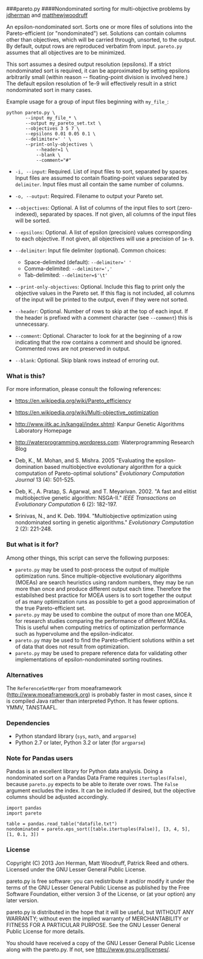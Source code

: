 ###pareto.py
####Nondominated sorting for multi-objective problems
by [jdherman](https://github.com/jdherman) and [matthewjwoodruff](https://github.com/matthewjwoodruff)

An epsilon-nondominated sort.  Sorts one or more files of solutions into the Pareto-efficient (or "nondominated") set.  Solutions can contain columns other than objectives, which will be carried through, unsorted, to the output.  By default, output rows are reproduced verbatim from input.  `pareto.py` assumes that all objectives are to be minimized.

This sort assumes a desired output resolution (epsilons).  If a strict nondominated sort is required, it can be approximated by setting epsilons arbitrarily small (within reason -- floating-point division is involved here.)  The default epsilon resolution of 1e-9 will effectively result in a strict nondominated sort in many cases.

Example usage for a group of input files beginning with `my_file_`:
```
python pareto.py \
	   --input my_file_* \
	   --output my_pareto_set.txt \
	   --objectives 3 5 7 \
	   --epsilons 0.01 0.05 0.1 \
	   --delimiter=' ' \
	   --print-only-objectives \
           --header=1 \
           --blank \
           --comment="#"
```

* `-i, --input`: Required. List of input files to sort, separated by spaces. Input files are assumed to contain floating-point values separated by `delimiter`. Input files must all contain the same number of columns. 

* `-o, --output`: Required. Filename to output your Pareto set.

* `--objectives`: Optional. A list of columns of the input files to sort (zero-indexed), separated by spaces. If not given, all columns of the input files will be sorted.

* `--epsilons`: Optional. A list of epsilon (precision) values corresponding to each objective. If not given, all objectives will use a precision of `1e-9`. 
 
* `--delimiter`: Input file delimiter (optional). Common choices:
	* Space-delimited (default): `--delimiter=' '`
	* Comma-delimited: `--delimiter=','`
	* Tab-delimited: `--delimiter=$'\t'`

* `--print-only-objectives`: Optional. Include this flag to print only the objective values in the Pareto set. If this flag is not included, all columns of the input will be printed to the output, even if they were not sorted.

* `--header`: Optional. Number of rows to skip at the top of each input.  If the header is prefixed with a comment character (see `--comment`) this is unnecessary.

* `--comment`: Optional.  Character to look for at the beginning of a row indicating that the row contains a comment and should be ignored.  Commented rows are not preserved in output.

* `--blank`: Optional. Skip blank rows instead of erroring out.


### What is this?
For more information, please consult the following references:

* <https://en.wikipedia.org/wiki/Pareto_efficiency>

* <https://en.wikipedia.org/wiki/Multi-objective_optimization>

* <http://www.iitk.ac.in/kangal/index.shtml>: Kanpur Genetic Algorithms Laboratory Homepage

* <http://waterprogramming.wordpress.com>: Waterprogramming Research Blog

* Deb, K., M. Mohan, and S. Mishra. 2005 "Evaluating the epsilon-domination based multiobjective evolutionary algorithm for a quick computation of Pareto-optimal solutions"  *Evolutionary Computation Journal* 13 (4): 501-525.

* Deb, K., A. Pratap, S. Agarwal, and T. Meyarivan. 2002. "A fast and elitist multiobjective genetic algorithm: NSGA-II." *IEEE Transactions on Evolutionary Computation* 6 (2): 182-197.

* Srinivas, N., and K. Deb. 1994. "Multiobjective optimization using nondominated sorting in genetic algorithms." *Evolutionary Computation* 2 (2): 221-248.

### But what is it for?
Among other things, this script can serve the following purposes:

* `pareto.py` may be used to post-process the output of multiple optimization runs.  Since multiple-objective evolutionary algorithms (MOEAs) are search heuristics using random numbers, they may be run more than once and produce different output each time.  Therefore the estabilshed best practice for MOEA users is to sort together the output of as many optimization runs as possible to get a good approximation of the true Pareto-efficient set.
* `pareto.py` may be used to combine the output of more than one MOEA, for research studies comparing the performance of different MOEAs.  This is useful when computing metrics of optimization performance such as hypervolume and the epsilon-indicator.
* `pareto.py` may be used to find the Pareto-efficient solutions within a set of data that does not result from optimization.
* `pareto.py` may be used to prepare reference data for validating other implementations of epsilon-nondominated sorting routines.

### Alternatives
The `ReferenceSetMerger` from moeaframework (<http://www.moeaframework.org>) is probably faster in most cases, since it is compiled Java rather than interpreted Python.  It has fewer options.  YMMV, TANSTAAFL.

### Dependencies

* Python standard library (`sys`, `math`, and `argparse`)
* Python 2.7 or later, Python 3.2 or later (for `argparse`)

### Note for Pandas users
Pandas is an excellent library for Python data analysis.  Doing a nondominated 
sort on a Pandas Data Frame requires `itertuples(False)`, because `pareto.py` expects 
to be able to iterate over rows.  The `False` argument excludes the index.  It can
be included if desired, but the objective columns should be adjusted accordingly.

```
import pandas
import pareto

table = pandas.read_table("datafile.txt")
nondominated = pareto.eps_sort([table.itertuples(False)], [3, 4, 5], [1, 0.1, 3])
```

### License
Copyright (C) 2013 Jon Herman, Matt Woodruff, Patrick Reed and others. 
Licensed under the GNU Lesser General Public License.

pareto.py is free software: you can redistribute it and/or modify
it under the terms of the GNU Lesser General Public License as published by
the Free Software Foundation, either version 3 of the License, or
(at your option) any later version.

pareto.py is distributed in the hope that it will be useful,
but WITHOUT ANY WARRANTY; without even the implied warranty of
MERCHANTABILITY or FITNESS FOR A PARTICULAR PURPOSE.  See the
GNU Lesser General Public License for more details.

You should have received a copy of the GNU Lesser General Public License
along with the pareto.py.  If not, see <http://www.gnu.org/licenses/>.
